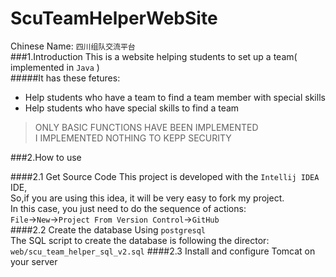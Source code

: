 # ScuTeamHelperWebSite
Chinese Name: `四川组队交流平台`  
###1.Introduction
This is a website helping students to set up a team( implemented in `Java` )    
#####It has these fetures:

* Help students who have a team to find a team member with special skills
* Help students who have special skills to find a team

> ONLY BASIC FUNCTIONS HAVE BEEN IMPLEMENTED  
> I IMPLEMENTED NOTHING TO KEPP SECURITY


###2.How to use

####2.1 Get Source Code
This project is developed with the `Intellij IDEA` IDE,  
So,if you are using this idea, it will be very easy to fork my project.  
In this case, you just need to do the sequence of actions:  
`File`->`New`->`Project From Version Control`->`GitHub`  
####2.2 Create the database
Using `postgresql`  
The SQL script to create the database is following the director: 
 `web/scu_team_helper_sql_v2.sql`
####2.3 Install and configure Tomcat on your server  


